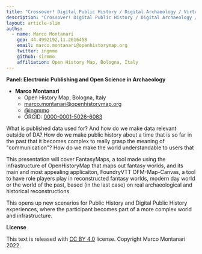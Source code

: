 ```yaml
---
title: "Crossover! Digital Public History / Digital Archaeology / Virtual Roleplaying Games"
description: "Crossover! Digital Public History / Digital Archaeology / Virtual Roleplaying Games"
layout: article-slim
auths:
  - name: Marco Montanari
    geo: 44.4992192,11.2616458
    email: marco.montanari@openhistorymap.org
    twitter: ingmmo
    github: sirmmo
    affiliation: Open History Map, Bologna, Italy
---
```


**Panel: Electronic Publishing and Open Science in Archaeology**

- **Marco Montanari**
  - Open History Map, Bologna, Italy
  - [marco.montanari@openhistorymap.org](mailto:marco.montanari@openhistorymap.org)
  - [@ingmmo](https://twitter.com/ingmmo)
  - ORCID: [0000-0001-5026-6083](https://orcid.org/0000-0001-5026-6083)


What is published data used for? And how do we make data relevant outside of DA? How do we make public history about a time that is so far in the past that it becomes complex to really grasp the meaning of "communication"? How do we make the world understandable to users that 

This presentation will cover FantasyMaps, a tool made using the infrastructure of OpenHistoryMap that maps out fantasy worlds, and its main and most appealing applicaiton, FoundryVTT OFM-Map-Canvas, a tool to have role players play in reconstructed fantasy worlds, modern day world or the world of the past, based (in the last case) on real archaeological and historical reconstructions. 

This opens up new scenarios for Public History and Digital Public History experiences, where the participant becomes part of a more complex world and infrastructure.

**License**

This text is released with [CC BY 4.0](https://creativecommons.org/licenses/by/4.0/) license. Copyright Marco Montanari 2022.